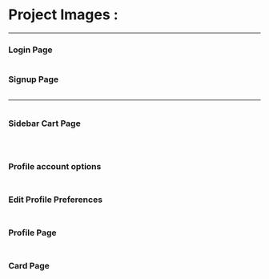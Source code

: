 <h1>Project Images : </h1>
<hr/>
<h3>Login Page</h3>
<img src="https://github.com/Rudra267/MERN-Testy-Route/assets/122002449/d16a8545-0f75-454a-bed4-865fa52ab4d5![image](https://github.com/Rudra267/MERN-Testy-Route/assets/122002449/eceb3fab-27d7-40d1-93d5-7505d58ad5a3" alt=""/>
<h3>Signup Page</h3>
<img src="https://github.com/Rudra267/MERN-Testy-Route/assets/122002449/4f47c573-2c21-4560-a707-1d23e388ebcf![image](https://github.com/Rudra267/MERN-Testy-Route/assets/122002449/5f82aa47-ee33-4801-b53b-8dd9a298ae43" alt=""/>
<hr/>
<img src="https://github.com/Rudra267/MERN-Testy-Route/assets/122002449/ece35b68-7bc9-4828-9a04-764a9c94487a![image](https://github.com/Rudra267/MERN-Testy-Route/assets/122002449/ce0c92e3-17ab-411e-96a8-3fdbc1604b9f" alt=""/>
<h3>Sidebar Cart Page<h3/>
<img src="https://github.com/Rudra267/MERN-Testy-Route/assets/122002449/128d4fc3-9744-41df-926b-ce7d8e853da6![image](https://github.com/Rudra267/MERN-Testy-Route/assets/122002449/6199b82c-b25a-4430-8240-674667f87d16" alt=""/>
<img src="https://github.com/Rudra267/MERN-Testy-Route/assets/122002449/813f2a70-9722-4ce8-bc67-77f478a0431c![image](https://github.com/Rudra267/MERN-Testy-Route/assets/122002449/755a5e57-5ea0-48dc-b58c-837588cba8c9" alt=""/>
<img src="https://github.com/Rudra267/MERN-Testy-Route/assets/122002449/a726a834-d317-418b-84a4-74a558211da2![image](https://github.com/Rudra267/MERN-Testy-Route/assets/122002449/c0627488-83e3-4628-99f2-d01cefb5d49a" alt=""/>
<img src="https://github.com/Rudra267/MERN-Testy-Route/assets/122002449/02b961b6-be53-4f8a-aa32-a53a33b0d547![image](https://github.com/Rudra267/MERN-Testy-Route/assets/122002449/d365231a-ae50-43b3-b1b3-41f0eea3d1f9" alt=""/>
<img src="https://github.com/Rudra267/MERN-Testy-Route/assets/122002449/3db969ce-2d23-4a9b-93a2-a04bcb575b24![image](https://github.com/Rudra267/MERN-Testy-Route/assets/122002449/1cb0b122-e596-43e3-812d-c11baf289150" alt=""/>
<img src="https://github.com/Rudra267/MERN-Testy-Route/assets/122002449/b8cce725-5dde-418a-ba99-4109e4d8a888![image](https://github.com/Rudra267/MERN-Testy-Route/assets/122002449/20d1f210-12a5-4672-a462-422e6dd49ccc" alt=""/>
<img src="https://github.com/Rudra267/MERN-Testy-Route/assets/122002449/91d04bf3-47d9-4a56-87dd-5db8555aeedb![image](https://github.com/Rudra267/MERN-Testy-Route/assets/122002449/ff34f5a9-6d71-49a7-a348-4f1139b4901d" alt=""/>
<img src="https://github.com/Rudra267/MERN-Testy-Route/assets/122002449/bb883e51-06c2-4bbf-aead-b081b7446a99![image](https://github.com/Rudra267/MERN-Testy-Route/assets/122002449/1bcec75c-0036-47fa-98c8-8d37287b19a0" alt=""/>
<img src="https://github.com/Rudra267/MERN-Testy-Route/assets/122002449/b42e85a1-d3e9-4c50-af9d-ab510beb5302![image](https://github.com/Rudra267/MERN-Testy-Route/assets/122002449/b458308e-36ad-4bae-a618-a29f6ba9c427" alt=""/>
<h3>Profile account options<h3/>
<img src="https://github.com/Rudra267/MERN-Testy-Route/assets/122002449/5a02a241-50f5-4255-a347-d8dc5a8151b6![image](https://github.com/Rudra267/MERN-Testy-Route/assets/122002449/8127f7c5-aefd-4f62-a49c-6ee2078e7174" alt=""/>
<h3>Edit Profile Preferences<h3/>
<img src="https://github.com/Rudra267/MERN-Testy-Route/assets/122002449/821e888a-0212-4295-a6d4-8ca03930bd84![image](https://github.com/Rudra267/MERN-Testy-Route/assets/122002449/3f230128-e178-4f81-9d27-19addfbc1680" alt=""/>
<h3>Profile Page<h3/>
<img src="https://github.com/Rudra267/MERN-Testy-Route/assets/122002449/bb88e2e0-2a3c-4701-92f6-cbbc48e32152![image](https://github.com/Rudra267/MERN-Testy-Route/assets/122002449/ea3b22e8-b4ec-47e0-b735-26e3f36bd7ff" alt=""/>
<h3>Card Page</h3>
<img src="https://github.com/Rudra267/MERN-Testy-Route/assets/122002449/19d42870-f708-446a-9614-a9a5ecd5f674![image](https://github.com/Rudra267/MERN-Testy-Route/assets/122002449/79c3d1e2-eff1-483c-9b39-81bd596f0ba7" alt=""/>
<img src="https://github.com/Rudra267/MERN-Testy-Route/assets/122002449/1b278ea7-73a7-47cd-ac96-dfd9f4fc9786![image](https://github.com/Rudra267/MERN-Testy-Route/assets/122002449/d138baea-015c-4250-b2ac-c3bda7c9ebe7" alt=""/>
<img src="https://github.com/Rudra267/MERN-Testy-Route/assets/122002449/a3235ba1-3ce7-4267-bdf4-5ca6e1f50e4b![image](https://github.com/Rudra267/MERN-Testy-Route/assets/122002449/f91dd728-6089-453a-a673-6a764e94839b" alt=""/>
<img src="https://github.com/Rudra267/MERN-Testy-Route/assets/122002449/a06a61dc-c802-4e4e-8fb3-6f5cd6fd518c![image](https://github.com/Rudra267/MERN-Testy-Route/assets/122002449/c659a892-58c5-41c3-92b4-a6de2c7d26a1" alt=""/>
<img src="https://github.com/Rudra267/MERN-Testy-Route/assets/122002449/264fe05d-d974-406e-b5ff-f72b70584a3c![image](https://github.com/Rudra267/MERN-Testy-Route/assets/122002449/62630e00-45e7-472e-b1e2-71fe606f9a05" alt=""/>
